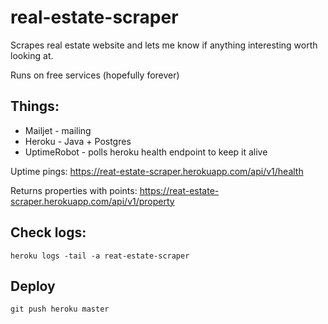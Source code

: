 # real-estate-scraper

Scrapes real estate website and lets me know if anything interesting worth looking at.

Runs on free services (hopefully forever)

## Things:
* Mailjet - mailing
* Heroku - Java + Postgres
* UptimeRobot - polls heroku health endpoint to keep it alive

Uptime pings:
https://reat-estate-scraper.herokuapp.com/api/v1/health

Returns properties with points:
https://reat-estate-scraper.herokuapp.com/api/v1/property

## Check logs:
`heroku logs -tail -a reat-estate-scraper`

## Deploy
`git push heroku master`
